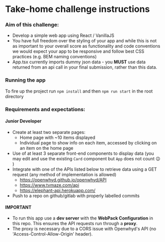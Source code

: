 # Take-home challenge instructions

### Aim of this challenge:

- Develop a simple web app using React / VanillaJS
- You have full freedom over the styling of your app and while this is not as important to your overall score as functionality and code conventions we would expect your app to be responsive and follow best CSS practices (e.g. BEM naming conventions)
- App.tsx currently imports dummy json data - you **MUST** use data returned from an api call in your final submission, rather than this data.

### Running the app

To fire up the project run `npm install` and then `npm run start` in the root directory

### Requirements and expectations:

#### Junior Developer

- Create at least two separate pages:
  - Home page with ~10 items displayed
  - Individual page to show info on each item, accessed by clicking on an item on the home page
- Use of at least 3 separate front-end components to display data (you may edit and use the existing `Card` component but `App` does not count 😉 )
- Integrate with one of the APIs listed below to retrieve data using a GET request (any method of implementation is allowed)
  - https://openwhyd.github.io/openwhyd/API
  - https://www.tvmaze.com/api
  - https://elephant-api.herokuapp.com/
- Push to a repo on github/gitlab with properly labelled commits

#### IMPORTANT

- To run this app use a **dev server** with the **WebPack Configuration** in this repo. This ensures the API requests run through a **proxy**.
- The proxy is necessary due to a CORS issue with Openwhyd's API (no 'Access-Control-Allow-Origin' header).
